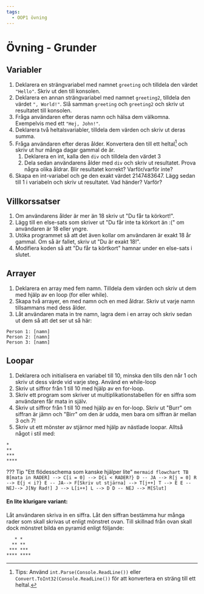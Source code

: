 ```yaml
---
tags:
  - OOP1 övning
---
```


# Övning - Grunder

## Variabler

1. Deklarera en strängvariabel med namnet `greeting` och tilldela den värdet `"Hello"`. Skriv ut den till konsolen.
2. Deklarera en annan strängvariabel med namnet `greeting2`, tilldela den värdet `", World!"`. Slå samman `greeting` och `greeting2` och skriv ut resultatet till konsolen.
3. Fråga användaren efter deras namn och hälsa dem välkomna. Exempelvis med ett `"Hej, John!"`.
4. Deklarera två heltalsvariabler, tilldela dem värden och skriv ut deras summa.
5. Fråga användaren efter deras ålder. Konvertera den till ett heltal[^1] och skriv ut hur många dagar gammal de är.
    1. Deklarera en int, kalla den `div` och tilldela den värdet 3
    2. Dela sedan användarens ålder med `div` och skriv ut resultatet. Prova några olika åldrar. Blir resultatet korrekt? Varför/varför inte?
6. Skapa en int-variabel och ge den exakt värdet 2147483647. Lägg sedan till 1 i variabeln och skriv ut resultatet. Vad händer? Varför?

## Villkorssatser

1. Om användarens ålder är mer än 18 skriv ut "Du får ta körkort!".
2. Lägg till en else-sats som skriver ut "Du får inte ta körkort än :(" om användaren är 18 eller yngre.
3. Utöka programmet så att det även kollar om användaren är exakt 18 år gammal. Om så är fallet, skriv ut "Du är exakt 18!".
4. Modifiera koden så att "Du får ta körtkort" hamnar under en else-sats i slutet.

## Arrayer

1. Deklarera en array med fem namn. Tilldela dem värden och skriv ut dem med hjälp av en loop (for eller while).
2. Skapa två arrayer, en med namn och en med åldrar. Skriv ut varje namn tillsammans med dess ålder.
3. Låt användaren mata in tre namn, lagra dem i en array och skriv sedan ut dem så att det ser ut så här:
```
Person 1: [namn]
Person 2: [namn]
Person 3: [namn]
```

## Loopar

1. Deklarera och initialisera en variabel till 10, minska den tills den når 1 och skriv ut dess värde vid varje steg. Använd en while-loop
2. Skriv ut siffror från 1 till 10 med hjälp av en for-loop.
3. Skriv ett program som skriver ut multiplikationstabellen för en siffra som användaren får mata in själv.
4. Skriv ut siffror från 1 till 10 med hjälp av en for-loop. Skriv ut "Burr" om siffran är jämn och "Birr" om den är udda, men bara om siffran är mellan 3 och 7!
5. Skriv ut ett mönster av stjärnor med hjälp av nästlade loopar. Alltså något i stil med:
```
*
**
***
****
```

??? Tip "Ett flödesschema som kanske hjälper lite"
    ```mermaid
    flowchart TB
    B[mata in RADER] --> C[i = 0] --> D{i < RADER?}
    D -- JA --> R[j = 0]
    R --> E{j < i?}
    E -- JA--> F[Skriv ut stjärna] --> T[j++]
    T --> E
    E -- NEJ--> J[Ny Rad!]
    J --> L[i++]
    L --> D
    D -- NEJ --> M[Slut]
    ```

#### En lite klurigare variant:

Låt användaren skriva in en siffra. Låt den siffran bestämma hur många rader som skall skrivas ut enligt mönstret ovan. Till skillnad från ovan skall dock mönstret bilda en pyramid enligt följande:
```
   * *
  ** **
 *** ***
**** ****
```


[^1]: Tips: Använd `int.Parse(Console.ReadLine())` eller `Convert.ToInt32(Console.ReadLine())` för att konvertera en sträng till ett heltal.